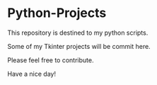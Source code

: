 # Python-Projects
This repository is destined to my python scripts.

Some of my Tkinter projects will be commit here.

Please feel free to contribute.

Have a nice day!
